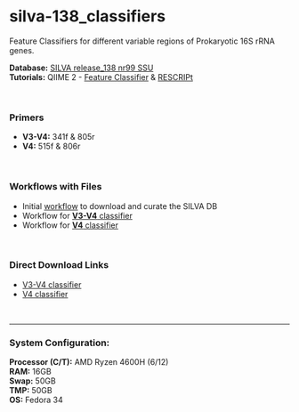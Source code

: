 # silva-138_classifiers
Feature Classifiers for different variable regions of Prokaryotic 16S rRNA genes.  

**Database:** [SILVA release_138 nr99 SSU](https://www.arb-silva.de/fileadmin/silva_databases/release_138/Exports/SILVA_138_SSURef_NR99_tax_silva.fasta.gz)  
**Tutorials:** QIIME 2 - [Feature Classifier](https://docs.qiime2.org/2021.4/tutorials/feature-classifier/) & [RESCRIPt](https://forum.qiime2.org/t/processing-filtering-and-evaluating-the-silva-database-and-other-reference-sequence-data-with-rescript/15494)

<br>

### Primers
- **V3-V4:** 341f & 805r
- **V4:** 515f & 806r

<br>

### Workflows with Files
- Initial [workflow](Get_silva-138&filter.md) to download and curate the SILVA DB
- Workflow for [**V3-V4** classifier](V3-V4_classifier.md) 
- Workflow for [**V4** classifier](V4_classifier.md)

<br>

### Direct Download Links
- [V3-V4 classifier](https://mega.nz/folder/kbAkjDrT#0XV7sNKg7_ljTTbIKBwTSQ)
- [V4 classifier](https://mega.nz/folder/9eIwyBSb#E61q1s1lbkxQ6kzxCW-qNg)

<br>

---

### System Configuration:  
**Processor (C/T):** AMD Ryzen 4600H (6/12)  
**RAM:** 16GB  
**Swap:** 50GB  
**TMP:** 50GB  
**OS:** Fedora 34  
